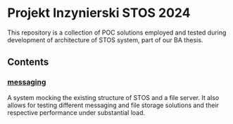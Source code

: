 # Projekt Inzynierski STOS 2024

This repository is a collection of POC solutions employed and tested during development of architecture of STOS system, part of our BA thesis.

## Contents

### [messaging](./messaging)

A system mocking the existing structure of STOS and a file server. It also allows for testing different messaging and file storage solutions and their respective performance under substantial load.

